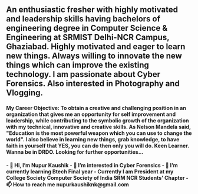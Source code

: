 <h2>An enthusiastic fresher with highly motivated and leadership skills having bachelors of engineering degree in Computer Science & Engineering at SRMIST Delhi-NCR Campus, Ghaziabad. Highly motivated and eager to learn new things. Always willing to innovate the new things which can improve the existing technology. I am passionate about Cyber Forensics. Also interested in Photography and Vlogging.</h2>

<h4>
My Career Objective: To obtain a creative and challenging position in an organization that gives me an opportunity for self improvement and leadership, while contributing to the symbolic growth of the organization with my technical, innovative and creative skills. As Nelson Mandela said, "Education is the most powerful weapon which you can use to change the world". I also believe in learning new things, grab knowledge, to have faith in yourself that YES, you can do then only you will do. Keen Learner. Wanna be in DRDO. Looking for further opportunities...</h4>


<strong>
- 👋 Hi, I’m Nupur Kaushik
- 👀 I’m interested in Cyber Forensics
- 🌱 I’m currently learning Btech Final year
- Currently I am President at my College Society Computer Society of India SRM NCR Students' Chapter
- 📫 How to reach me nupurkaushiknk@gmail.com  </strong>

<!---
Nupurksk/Nupurksk is a ✨ special ✨ repository because its `README.md` (this file) appears on your GitHub profile.
You can click the Preview link to take a look at your changes.
--->
